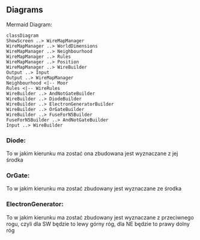 ## Diagrams

Mermaid Diagram:

```mermaid
classDiagram
ShowScreen ..> WireMapManager
WireMapManager ..> WorldDimensions
WireMapManager ..> Neighbourhood
WireMapManager ..> Rules
WireMapManager ..> Position
WireMapManager ..> WireBuilder
Output ..> Input
Output ..> WireMapManager
Neighbourhood <|-- Moor
Rules <|-- WireRules
WireBuilder ..> AndNotGateBuilder
WireBuilder ..> DiodeBuilder
WireBuilder ..> ElectronGeneratorBuilder
WireBuilder ..> OrGateBuilder
WireBuilder ..> FuseForN5Builder
FuseForN5Builder ..> AndNotGateBuilder
Input ..> WireBuilder
```

### Diode:

To w jakim kierunku ma zostać ona zbudowana jest wyznaczane z jej środka

### OrGate:

To w jakim kierunku ma zostać zbudowany jest wyznaczane ze środka

### ElectronGenerator:

To w jakim kierunku ma zostać zbudowany jest wyznaczane z przeciwnego rogu, czyli dla SW będzie to lewy górny róg, dla
NE będzie to prawy dolny róg